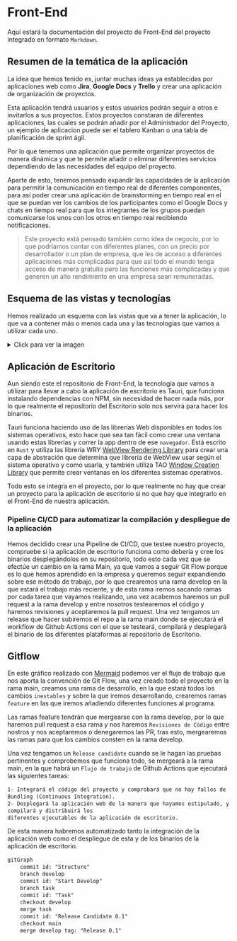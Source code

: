 # Front-End

Aquí estará la documentación del proyecto de Front-End del proyecto integrado en formato `Markdown`.

## Resumen de la temática de la aplicación

La idea que hemos tenido es, juntar muchas ideas ya establecidas por aplicaciones web como **Jira**, **Google Docs** y **Trello** y crear una aplicación de organización de proyectos.

Esta aplicación tendrá usuarios y estos usuarios podrán seguir a otros e invitarlos a sus proyectos. Estos proyectos constaran de diferentes aplicaciones, las cuales se podrán añadir por el Administrador del Proyecto, un ejemplo de aplicacion puede ser el tablero Kanban o una tabla de planificación de sprint ágil.

Por lo que tenemos una aplicación que permite organizar proyectos de manera dinámica y que te permite añadir o eliminar diferentes servicios dependiendo de las necesidades del equipo del proyecto.

Aparte de esto, tenemos pensado expandir las capacidades de la aplicación para permitir la comunicación en tiempo real de diferentes componentes, para así poder crear una aplicación de brainstorming en tiempo real en el que se puedan ver los cambios de los participantes como el Google Docs y chats en tiempo real para que los integrantes de los grupos puedan comunicarse los unos con los otros en tiempo real recibiendo notificaciones.

> Este proyecto está pensado también como idea de negocio, por lo que podríamos contar con diferentes planes, con un precio por desarrollador o un plan de empresa, que les de acceso a diferentes aplicaciones más complicadas para que así todo el mundo tenga acceso de manera gratuita pero las funciones más complicadas y que generen un alto rendimiento en una empresa sean remuneradas.

## Esquema de las vistas y tecnologías 

Hemos realizado un esquema con las vistas que va a tener la aplicación, lo que va a contener más o menos cada una y las tecnologías que vamos a utilizar cada uno.
<details>
<summary> Click para ver la imagen </summary>

![Imágen de la estructura](EsquemaFrontEnd.jpg)

</details>

## Aplicación de Escritorio

Aun siendo este el repositorio de Front-End, la tecnología que vamos a utilizar para llevar a cabo la aplicación de escritorio es Tauri, que funciona instalando dependencias con NPM, sin necesidad de hacer nada más, por lo que realmente el repositorio del Escritorio solo nos servirá para hacer los binarios.

Tauri funciona haciendo uso de las librerías Web disponibles en todos los sistemas operativos, esto hace que sea tan fácil como crear una ventana usando estas librerías y correr la app dentro de ese `navegador`. Está escrito en `Rust` y utiliza las librería WRY [WebView Rendering Library](https://github.com/tauri-apps/wry) para crear una capa de abstración que determina que librería de WebView usar según el sistema operativo y como usarla, y también utiliza TAO [Window Creation Library](https://github.com/tauri-apps/tao) que permite crear ventanas en los diferentes sistemas operativos.

Todo esto se integra en el proyecto, por lo que realmente no hay que crear un proyecto para la aplicación de escritorio si no que hay que integrarlo en el Front-End de nuestra aplicación.

### Pipeline CI/CD para automatizar la compilación y despliegue de la aplicación

Hemos decidido crear una Pipeline de CI/CD, que testee nuestro proyecto, compruebe si la aplicación de escritorio funciona como debería y cree los binarios desplegándolos en su repositorio, todo esto cada vez que se efectúe un cambio en la rama Main, ya que vamos a seguir Git Flow porque es lo que hemos aprendido en la empresa y queremos seguir expandiendo sobre ese método de trabajo, por lo que crearemos una rama develop en la que estará el trabajo más reciente, y de esta rama iremos sacando ramas por cada tarea que vayamos realizando, una vez acabemos haremos un pull request a la rama develop y entre nosotros testearemos el código y haremos revisiones y aceptaremos la pull request. Una vez tengamos un release que hacer subiremos el repo a la rama main donde se ejecutará el workflow de Github Actions con el que se testeará, compilará y desplegará el binario de las diferentes plataformas al repositorio de Escritorio.

## Gitflow 

En este gráfico realizado con [Mermaid](https://mermaid.js.org/syntax/gitgraph.html) podemos ver el flujo de trabajo que nos aporta la convención de Git Flow, una vez creado todo el proyecto en la rama main, creamos una rama de desarrollo, en la que estará todos los cambios `inestables` y sobre la que iremos desarrollando, crearemos ramas `feature` en las que iremos añadiendo diferentes funciones al programa.

Las ramas feature tendrán que mergearse con la rama develop, por lo que haremos pull request a esa rama y nos haremos `Revisiones de Código` entre nostros y nos aceptaremos o denegaremos las PR, tras esto, mergearemos las ramas para que los cambios consten en la rama develop.

Una vez tengamos un `Release candidate` cuando se le hagan las pruebas pertinentes y comprobemos que funciona todo, se mergeará a la rama main, en la que habrá un `Flujo de trabajo` de Github Actions que ejecutará las siguientes tareas:

    1- Integrará el código del proyecto y comprobará que no hay fallos de Bundling (Continuous Integration).
    2- Desplegará la aplicación web de la manera que hayamos estipulado, y compilará y distribuirá los
    diferentes ejecutables de la aplicación de escritorio.

De esta manera habremos automatizado tanto la integración de la aplicación web como el despliegue de esta y de los binarios de la aplicación de escritorio.

```mermaid
gitGraph
    commit id: "Structure"
    branch develop
    commit id: "Start Develop"
    branch task
    commit id: "Task"
    checkout develop
    merge task
    commit id: "Release Candidate 0.1"
    checkout main
    merge develop tag: "Release 0.1"
       
``` 
